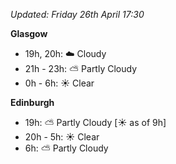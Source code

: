 *Updated: Friday 26th April 17:30*

**Glasgow**

* 19h, 20h: :cloud: Cloudy
* 21h - 23h: :partly_sunny: Partly Cloudy
* 0h - 6h: :sunny: Clear

**Edinburgh**

* 19h: :partly_sunny: Partly Cloudy [:sunny: as of 9h]
* 20h - 5h: :sunny: Clear
* 6h: :partly_sunny: Partly Cloudy
